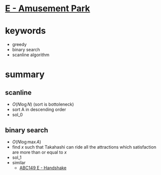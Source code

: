 # [E - Amusement Park](https://atcoder.jp/contests/abc216/tasks/abc216_e)


# keywords 
- greedy 
- binary search 
- scanline algorithm 



# summary
## scanline
- $O(N\log{N})$ (sort is bottoleneck)
- sort A in descending order
- sol_0



## binary search
- $O(N\log{\max{A}})$
- find $x$ such that Takahashi can ride all the attractions which satisfaction are more than or equal to $x$
- sol_1
- similar 
  - [ABC149 E - Handshake](https://atcoder.jp/contests/abc149/tasks/abc149_e)